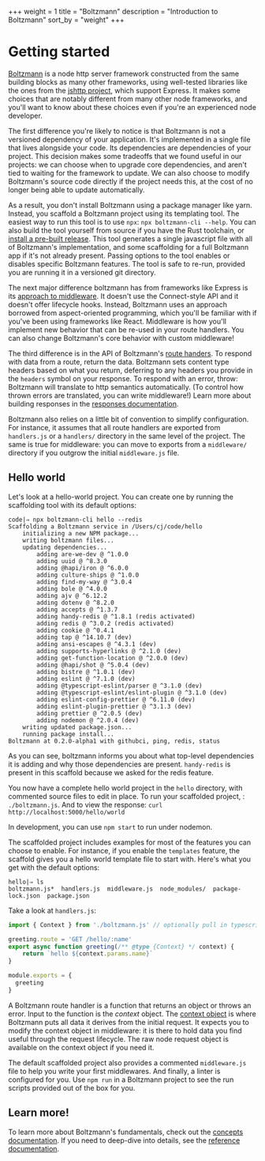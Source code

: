 +++
weight = 1
title = "Boltzmann"
description = "Introduction to Boltzmann"
sort_by = "weight"
+++

# Getting started

[Boltzmann](https://github.com/entropic-dev/boltzmann) is a node http server framework constructed
from the same building blocks as many other frameworks, using well-tested libraries like the ones
from the [jshttp project](https://jshttp.github.io), which support Express. It makes some choices
that are notably different from many other node frameworks, and you'll want to know about these
choices even if you're an experienced node developer.

The first difference you're likely to notice is that Boltzmann is not a
versioned dependency of your application. It's implemented in a single file
that lives alongside your code. Its dependencies are dependencies of your
project. This decision makes some tradeoffs that we found useful in our
projects: we can choose when to upgrade core dependencies, and aren't tied to
waiting for the framework to update. We can also choose to modify Boltzmann's
source code directly if the project needs this, at the cost of no longer being
able to update automatically.

As a result, you don't install Boltzmann using a package manager like yarn.
Instead, you scaffold a Boltzmann project using its templating tool. The
easiest way to run this tool is to use `npx`: `npx boltzmann-cli --help`. You
can also build the tool yourself from source if you have the Rust toolchain, or
[install a pre-built
release](https://github.com/entropic-dev/boltzmann/releases). This tool
generates a single javascript file with all of Boltzmann's implementation, and
some scaffolding for a full Boltzmann app if it's not already present. Passing
options to the tool enables or disables specific Boltzmann features. The tool
is safe to re-run, provided you are running it in a versioned git directory.

The next major difference boltzmann has from frameworks like Express is its
[approach to middleware](@/concepts/02-middleware.md). It doesn't use the
Connect-style API and it doesn't offer lifecycle hooks. Instead, Boltzmann uses
an approach borrowed from aspect-oriented programming, which you'll be familiar
with if you've been using frameworks like React. Middleware is how you'll
implement new behavior that can be re-used in your route handlers. You can also
change Boltzmann's core behavior with custom middleware!

The third difference is in the API of Boltzmann's [route
handers](@/concepts/01-handlers.md#routing). To respond with data from a route, return the
data. Boltzmann sets content type headers based on what you return, deferring
to any headers you provide in the `headers` symbol on your response. To respond
with an error, throw: Boltzmann will translate to http semantics automatically.
(To control how thrown errors are translated, you can write middleware!) Learn
more about building responses in the [responses
documentation](@/concepts/01-handlers.md#responses).

Boltzmann also relies on a little bit of convention to simplify configuration.
For instance, it assumes that all route handlers are exported from
`handlers.js` or a `handlers/` directory in the same level of the project. The
same is true for middleware: you can move to exports from a `middleware/`
directory if you outgrow the initial `middleware.js` file.

## Hello world

Let's look at a hello-world project. You can create one by running the scaffolding tool
with its default options:

```shell
code|⇒ npx boltzmann-cli hello --redis
Scaffolding a Boltzmann service in /Users/cj/code/hello
    initializing a new NPM package...
    writing boltzmann files...
    updating dependencies...
        adding are-we-dev @ ^1.0.0
        adding uuid @ ^8.3.0
        adding @hapi/iron @ ^6.0.0
        adding culture-ships @ ^1.0.0
        adding find-my-way @ ^3.0.4
        adding bole @ ^4.0.0
        adding ajv @ ^6.12.2
        adding dotenv @ ^8.2.0
        adding accepts @ ^1.3.7
        adding handy-redis @ ^1.8.1 (redis activated)
        adding redis @ ^3.0.2 (redis activated)
        adding cookie @ ^0.4.1
        adding tap @ ^14.10.7 (dev)
        adding ansi-escapes @ ^4.3.1 (dev)
        adding supports-hyperlinks @ ^2.1.0 (dev)
        adding get-function-location @ ^2.0.0 (dev)
        adding @hapi/shot @ ^5.0.4 (dev)
        adding bistre @ ^1.0.1 (dev)
        adding eslint @ ^7.1.0 (dev)
        adding @typescript-eslint/parser @ ^3.1.0 (dev)
        adding @typescript-eslint/eslint-plugin @ ^3.1.0 (dev)
        adding eslint-config-prettier @ ^6.11.0 (dev)
        adding eslint-plugin-prettier @ ^3.1.3 (dev)
        adding prettier @ ^2.0.5 (dev)
        adding nodemon @ ^2.0.4 (dev)
    writing updated package.json...
    running package install...
Boltzmann at 0.2.0-alpha1 with githubci, ping, redis, status
```

As you can see, boltzmann informs you about what top-level dependencies it is adding
and why those dependencies are present. `handy-redis` is present in this scaffold because
we asked for the redis feature.

You now have a complete hello world project in the `hello` directory, with commented source files to
edit in place. To run your scaffolded project, : `./boltzmann.js`. And to view the response: `curl
http://localhost:5000/hello/world`

In development, you can use `npm start` to run under nodemon.

The scaffolded project includes examples for most of the features you can choose to enable.
For instance, if you enable the `templates` feature, the scaffold gives you a hello world
template file to start with. Here's what you get with the default options:

```shell
hello|⇒ ls
boltzmann.js*  handlers.js  middleware.js  node_modules/  package-lock.json  package.json
```

Take a look at `handlers.js`:

```js
import { Context } from './boltzmann.js' // optionally pull in typescript definition

greeting.route = 'GET /hello/:name'
export async function greeting(/** @type {Context} */ context) {
    return `hello ${context.params.name}`
}

module.exports = {
  greeting
}
```

A Boltzmann route handler is a function that returns an object or throws an error. Input to the
function is the *context* object. The [context object](@/concepts/01-handlers.md#context) is where
Boltzmann puts all data it derives from the initial request. It expects you to modify the context
object in middleware: it is there to hold data you find useful through the request lifecycle. The
raw node request object is available on the context object if you need it.

The default scaffolded project also provides a commented `middleware.js` file to help you write your
first middlewares. And finally, a linter is configured for you. Use `npm run` in a Boltzmann project
to see the run scripts provided out of the box for you.

## Learn more!

To learn more about Boltzmann's fundamentals, check out the [concepts documentation](@/concepts/_index.md). If you need to deep-dive into details, see the [reference documentation](@/reference/_index.md).
